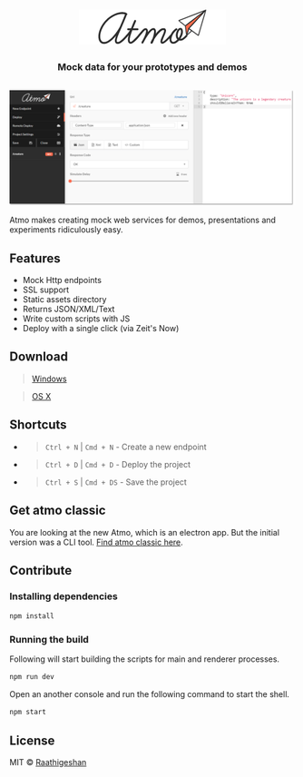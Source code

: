 <h1 align="center">
  <img src="./docs/atmo-logo.png" alt="Atmo" >
  <h3 align="center">Mock data for your prototypes and demos</h3>
  <img src="./docs/atmo-screen.png" alt="Atmo" style="margin-top: 15px">

</h1>

Atmo makes creating mock web services for demos, presentations and experiments ridiculously easy.

## Features
- Mock Http endpoints
- SSL support
- Static assets directory
- Returns JSON/XML/Text
- Write custom scripts with JS
- Deploy with a single click (via Zeit's Now)

## Download

> [Windows](https://github.com/Raathigesh/atmo/releases/download/1.0.0/Atmo-win32-x64.zip)

> [OS X](https://github.com/Raathigesh/atmo/releases/download/1.0.0/Atmo-darwin-x64.zip)

## Shortcuts
- > `Ctrl + N` | `Cmd + N` - Create a new endpoint
- > `Ctrl + D` | `Cmd + D` - Deploy the project
- > `Ctrl + S` | `Cmd + DS` - Save the project


## Get atmo classic
You are looking at the new Atmo, which is an electron app. But the initial version was a CLI tool. [Find atmo classic here](https://github.com/Raathigesh/atmo/tree/classic).

## Contribute
### Installing dependencies
```sh
npm install
```

### Running the build
Following will start building the scripts for main and renderer processes.

```sh
npm run dev
```

Open an another console and run the following command to start the shell.

```sh
npm start
```

## License
MIT © [Raathigeshan](https://twitter.com/Raathigeshan)

